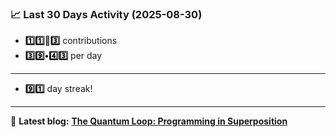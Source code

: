 <!--START_STATS-->
### 📈 Last 30 Days Activity (2025-08-30)  
- **1️⃣1️⃣🎱3️⃣** contributions  
- **3️⃣9️⃣•4️⃣3️⃣** per day
---
- **9️⃣1️⃣** day streak!
---
📝 **Latest blog:** [**The Quantum Loop: Programming in Superposition**](https://andriak.com/blog/quantum-loop)
<!--END_STATS-->
